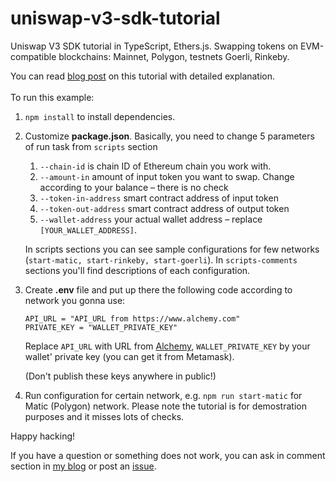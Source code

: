 # uniswap-v3-sdk-tutorial
Uniswap V3 SDK tutorial in TypeScript, Ethers.js. Swapping tokens on EVM-compatible blockchains: Mainnet, Polygon, testnets Goerli, Rinkeby.

You can read [blog post](https://techgeorgii.com/uniswap-v3-sdk-tutorial) on this tutorial with detailed explanation.
\
\
To run this example:

1. `npm install` to install dependencies.
2. Customize **package.json**. Basically, you need to change 5 parameters of run task from `scripts` section
   1. `--chain-id`          is chain ID of Ethereum chain you work with.
   2. `--amount-in`         amount of input token you want to swap. Change according to your balance – there is no check
   3. `--token-in-address`  smart contract address of input token
   4. `--token-out-address` smart contract address of output token
   5. `--wallet-address`    your actual wallet address – replace `[YOUR_WALLET_ADDRESS]`.


   In scripts sections you can see sample configurations for few networks (`start-matic, start-rinkeby, start-goerli`). In `scripts-comments` sections you'll find descriptions of each configuration.
3. Create **.env** file and put up there the following code according to network you gonna use:

    ```
    API_URL = "API_URL from https://www.alchemy.com"
    PRIVATE_KEY = "WALLET_PRIVATE_KEY"
    ```

    Replace `API_URL` with URL from [Alchemy](https://www.alchemy.com), `WALLET_PRIVATE_KEY` by your wallet' private key (you can get it from Metamask).

    (Don't publish these keys anywhere in public!)

4. Run configuration for certain network, e.g. `npm run start-matic` for Matic (Polygon) network.
   Please note the tutorial is for demostration purposes and it misses lots of checks.


Happy hacking!

If you have a question or something does not work, you can ask in comment section in [my blog](https://techgeorgii.com/uniswap-v3-sdk-tutorial) or post an [issue](https://github.com/TechGeorgii/uniswap-v3-sdk-tutorial-ts/issues).